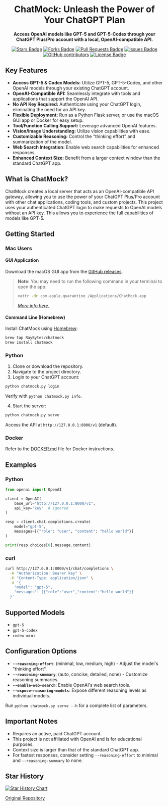 <div align="center">
  <h1>ChatMock: Unleash the Power of Your ChatGPT Plan</h1>
  <p><b>Access OpenAI models like GPT-5 and GPT-5-Codex through your ChatGPT Plus/Pro account with a local, OpenAI-compatible API.</b></p>
  <div align="center">
    <a href="https://github.com/RayBytes/ChatMock/stargazers"><img src="https://img.shields.io/github/stars/RayBytes/ChatMock" alt="Stars Badge"/></a>
    <a href="https://github.com/RayBytes/ChatMock/network/members"><img src="https://img.shields.io/github/forks/RayBytes/ChatMock" alt="Forks Badge"/></a>
    <a href="https://github.com/RayBytes/ChatMock/pulls"><img src="https://img.shields.io/github/issues-pr/RayBytes/ChatMock" alt="Pull Requests Badge"/></a>
    <a href="https://github.com/RayBytes/ChatMock/issues"><img src="https://img.shields.io/github/issues/RayBytes/ChatMock" alt="Issues Badge"/></a>
    <a href="https://github.com/RayBytes/ChatMock/graphs/contributors"><img alt="GitHub contributors" src="https://img.shields.io/github/contributors/RayBytes/ChatMock?color=2b9348"></a>
    <a href="https://github.com/RayBytes/ChatMock/blob/master/LICENSE"><img src="https://img.shields.io/github/license/RayBytes/ChatMock?color=2b9348" alt="License Badge"/></a>
  </div>
</div>

## Key Features

*   **Access GPT-5 & Codex Models:** Utilize GPT-5, GPT-5-Codex, and other OpenAI models through your existing ChatGPT account.
*   **OpenAI-Compatible API:**  Seamlessly integrate with tools and applications that support the OpenAI API.
*   **No API Key Required:** Authenticate using your ChatGPT login, eliminating the need for an API key.
*   **Flexible Deployment:** Run as a Python Flask server, or use the macOS GUI app or Docker for easy setup.
*   **Tool/Function Calling Support:** Leverage advanced OpenAI features.
*   **Vision/Image Understanding:** Utilize vision capabilities with ease.
*   **Customizable Reasoning:** Control the "thinking effort" and summarization of the model.
*   **Web Search Integration:** Enable web search capabilities for enhanced responses.
*   **Enhanced Context Size:** Benefit from a larger context window than the standard ChatGPT app.

## What is ChatMock?

ChatMock creates a local server that acts as an OpenAI-compatible API gateway, allowing you to use the power of your ChatGPT Plus/Pro account with other chat applications, coding tools, and custom projects. This project uses your authenticated ChatGPT login to make requests to OpenAI models without an API key.  This allows you to experience the full capabilities of models like GPT-5.

## Getting Started

### Mac Users

#### GUI Application

Download the macOS GUI app from the [GitHub releases](https://github.com/RayBytes/ChatMock/releases).

>   **Note:** You may need to run the following command in your terminal to open the app:
>
>   ```bash
>   xattr -dr com.apple.quarantine /Applications/ChatMock.app
>   ```
>
>   *[More info here.](https://github.com/deskflow/deskflow/wiki/Running-on-macOS)*

#### Command Line (Homebrew)

Install ChatMock using [Homebrew](https://brew.sh/):

```bash
brew tap RayBytes/chatmock
brew install chatmock
```

### Python

1.  Clone or download the repository.
2.  Navigate to the project directory.
3.  Login to your ChatGPT account:

```bash
python chatmock.py login
```

Verify with `python chatmock.py info`.

4.  Start the server:

```bash
python chatmock.py serve
```

Access the API at `http://127.0.0.1:8000/v1` (default).

### Docker

Refer to the [DOCKER.md](https://github.com/RayBytes/ChatMock/blob/main/DOCKER.md) file for Docker instructions.

## Examples

### Python

```python
from openai import OpenAI

client = OpenAI(
    base_url="http://127.0.0.1:8000/v1",
    api_key="key"  # ignored
)

resp = client.chat.completions.create(
    model="gpt-5",
    messages=[{"role": "user", "content": "hello world"}]
)

print(resp.choices[0].message.content)
```

### curl

```bash
curl http://127.0.0.1:8000/v1/chat/completions \
  -H "Authorization: Bearer key" \
  -H "Content-Type: application/json" \
  -d '{
    "model": "gpt-5",
    "messages": [{"role":"user","content":"hello world"}]
  }'
```

## Supported Models

*   `gpt-5`
*   `gpt-5-codex`
*   `codex-mini`

## Configuration Options

*   **`--reasoning-effort`**:  (minimal, low, medium, high) - Adjust the model's "thinking effort".
*   **`--reasoning-summary`**: (auto, concise, detailed, none) - Customize reasoning summaries.
*   **`--enable-web-search`**: Enable OpenAI's web search tools.
*   **`--expose-reasoning-models`**: Expose different reasoning levels as individual models.

Run `python chatmock.py serve --h` for a complete list of parameters.

## Important Notes

*   Requires an active, paid ChatGPT account.
*   This project is not affiliated with OpenAI and is for educational purposes.
*   Context size is larger than that of the standard ChatGPT app.
*   For fastest responses, consider setting `--reasoning-effort` to minimal and `--reasoning-summary` to none.

## Star History

[![Star History Chart](https://api.star-history.com/svg?repos=RayBytes/ChatMock&type=Timeline)](https://www.star-history.com/#RayBytes/ChatMock&Timeline)

[Original Repository](https://github.com/RayBytes/ChatMock)